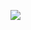 [![](https://www.herokucdn.com/deploy/button.png)](https://heroku.com/deploy?template=https://github.com/qruo/zcnm.git)
